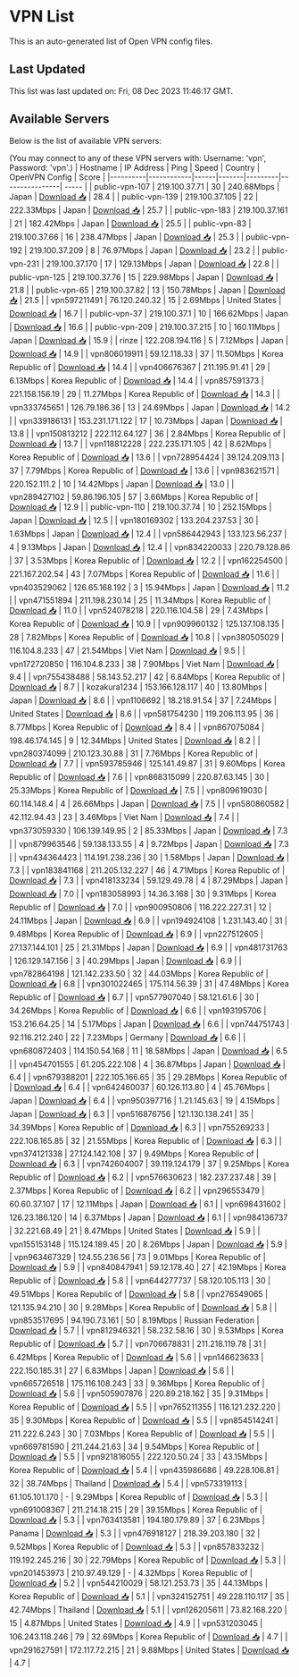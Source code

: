 # VPN List

This is an auto-generated list of Open VPN config files.

## Last Updated

This list was last updated on: Fri, 08 Dec 2023 11:46:17 GMT.

## Available Servers

Below is the list of available VPN servers:

(You may connect to any of these VPN servers with: Username: 'vpn', Password: 'vpn'.)
| Hostname | IP Address | Ping | Speed | Country | OpenVPN Config | Score |
|----------|------------|------|-------|---------|----------------| ----- |
| public-vpn-107 | 219.100.37.71 | 30 | 240.68Mbps | Japan | [Download 📥](./configs/server_0_JP.ovpn) | 28.4 |
| public-vpn-139 | 219.100.37.105 | 22 | 222.33Mbps | Japan | [Download 📥](./configs/server_1_JP.ovpn) | 25.7 |
| public-vpn-183 | 219.100.37.161 | 21 | 182.42Mbps | Japan | [Download 📥](./configs/server_2_JP.ovpn) | 25.5 |
| public-vpn-83 | 219.100.37.66 | 16 | 238.47Mbps | Japan | [Download 📥](./configs/server_3_JP.ovpn) | 25.3 |
| public-vpn-192 | 219.100.37.209 | 8 | 76.97Mbps | Japan | [Download 📥](./configs/server_4_JP.ovpn) | 23.2 |
| public-vpn-231 | 219.100.37.170 | 17 | 129.13Mbps | Japan | [Download 📥](./configs/server_5_JP.ovpn) | 22.8 |
| public-vpn-125 | 219.100.37.76 | 15 | 229.98Mbps | Japan | [Download 📥](./configs/server_6_JP.ovpn) | 21.8 |
| public-vpn-65 | 219.100.37.82 | 13 | 150.78Mbps | Japan | [Download 📥](./configs/server_7_JP.ovpn) | 21.5 |
| vpn597211491 | 76.120.240.32 | 15 | 2.69Mbps | United States | [Download 📥](./configs/server_8_US.ovpn) | 16.7 |
| public-vpn-37 | 219.100.37.1 | 10 | 166.62Mbps | Japan | [Download 📥](./configs/server_9_JP.ovpn) | 16.6 |
| public-vpn-209 | 219.100.37.215 | 10 | 160.11Mbps | Japan | [Download 📥](./configs/server_10_JP.ovpn) | 15.9 |
| rinze | 122.208.194.116 | 5 | 7.12Mbps | Japan | [Download 📥](./configs/server_11_JP.ovpn) | 14.9 |
| vpn806019911 | 59.12.118.33 | 37 | 11.50Mbps | Korea Republic of | [Download 📥](./configs/server_12_KR.ovpn) | 14.4 |
| vpn406676367 | 211.195.91.41 | 29 | 6.13Mbps | Korea Republic of | [Download 📥](./configs/server_13_KR.ovpn) | 14.4 |
| vpn857591373 | 221.158.156.19 | 29 | 11.27Mbps | Korea Republic of | [Download 📥](./configs/server_14_KR.ovpn) | 14.3 |
| vpn333745651 | 126.79.186.36 | 13 | 24.69Mbps | Japan | [Download 📥](./configs/server_15_JP.ovpn) | 14.2 |
| vpn339186131 | 153.231.171.122 | 17 | 10.73Mbps | Japan | [Download 📥](./configs/server_16_JP.ovpn) | 13.8 |
| vpn150813212 | 222.112.64.127 | 36 | 2.84Mbps | Korea Republic of | [Download 📥](./configs/server_17_KR.ovpn) | 13.7 |
| vpn118812228 | 222.235.171.105 | 42 | 8.62Mbps | Korea Republic of | [Download 📥](./configs/server_18_KR.ovpn) | 13.6 |
| vpn728954424 | 39.124.209.113 | 37 | 7.79Mbps | Korea Republic of | [Download 📥](./configs/server_19_KR.ovpn) | 13.6 |
| vpn983621571 | 220.152.111.2 | 10 | 14.42Mbps | Japan | [Download 📥](./configs/server_20_JP.ovpn) | 13.0 |
| vpn289427102 | 59.86.196.105 | 57 | 3.66Mbps | Korea Republic of | [Download 📥](./configs/server_21_KR.ovpn) | 12.9 |
| public-vpn-110 | 219.100.37.74 | 10 | 252.15Mbps | Japan | [Download 📥](./configs/server_22_JP.ovpn) | 12.5 |
| vpn180169302 | 133.204.237.53 | 30 | 1.63Mbps | Japan | [Download 📥](./configs/server_23_JP.ovpn) | 12.4 |
| vpn586442943 | 133.123.56.237 | 4 | 9.13Mbps | Japan | [Download 📥](./configs/server_24_JP.ovpn) | 12.4 |
| vpn834220033 | 220.79.128.86 | 37 | 3.53Mbps | Korea Republic of | [Download 📥](./configs/server_25_KR.ovpn) | 12.2 |
| vpn162254500 | 221.167.202.54 | 43 | 7.07Mbps | Korea Republic of | [Download 📥](./configs/server_26_KR.ovpn) | 11.6 |
| vpn403529062 | 126.65.168.192 | 3 | 15.94Mbps | Japan | [Download 📥](./configs/server_27_JP.ovpn) | 11.2 |
| vpn471551894 | 211.198.230.14 | 25 | 11.34Mbps | Korea Republic of | [Download 📥](./configs/server_28_KR.ovpn) | 11.0 |
| vpn524078218 | 220.116.104.58 | 29 | 7.43Mbps | Korea Republic of | [Download 📥](./configs/server_29_KR.ovpn) | 10.9 |
| vpn909960132 | 125.137.108.135 | 28 | 7.82Mbps | Korea Republic of | [Download 📥](./configs/server_30_KR.ovpn) | 10.8 |
| vpn380505029 | 116.104.8.233 | 47 | 21.54Mbps | Viet Nam | [Download 📥](./configs/server_31_VN.ovpn) | 9.5 |
| vpn172720850 | 116.104.8.233 | 38 | 7.90Mbps | Viet Nam | [Download 📥](./configs/server_32_VN.ovpn) | 9.4 |
| vpn755438488 | 58.143.52.217 | 42 | 6.84Mbps | Korea Republic of | [Download 📥](./configs/server_33_KR.ovpn) | 8.7 |
| kozakura1234 | 153.166.128.117 | 40 | 13.80Mbps | Japan | [Download 📥](./configs/server_34_JP.ovpn) | 8.6 |
| vpn1106692 | 18.218.91.54 | 37 | 7.24Mbps | United States | [Download 📥](./configs/server_35_US.ovpn) | 8.6 |
| vpn581754230 | 119.206.113.95 | 36 | 8.77Mbps | Korea Republic of | [Download 📥](./configs/server_36_KR.ovpn) | 8.4 |
| vpn867075084 | 198.46.174.145 | 9 | 12.34Mbps | United States | [Download 📥](./configs/server_37_US.ovpn) | 8.2 |
| vpn280374099 | 210.123.30.88 | 31 | 7.76Mbps | Korea Republic of | [Download 📥](./configs/server_38_KR.ovpn) | 7.7 |
| vpn593785946 | 125.141.49.87 | 31 | 9.60Mbps | Korea Republic of | [Download 📥](./configs/server_39_KR.ovpn) | 7.6 |
| vpn868315099 | 220.87.63.145 | 30 | 25.33Mbps | Korea Republic of | [Download 📥](./configs/server_40_KR.ovpn) | 7.5 |
| vpn809619030 | 60.114.148.4 | 4 | 26.66Mbps | Japan | [Download 📥](./configs/server_41_JP.ovpn) | 7.5 |
| vpn580860582 | 42.112.94.43 | 23 | 3.46Mbps | Viet Nam | [Download 📥](./configs/server_42_VN.ovpn) | 7.4 |
| vpn373059330 | 106.139.149.95 | 2 | 85.33Mbps | Japan | [Download 📥](./configs/server_43_JP.ovpn) | 7.3 |
| vpn879963546 | 59.138.133.55 | 4 | 9.72Mbps | Japan | [Download 📥](./configs/server_44_JP.ovpn) | 7.3 |
| vpn434364423 | 114.191.238.236 | 30 | 1.58Mbps | Japan | [Download 📥](./configs/server_45_JP.ovpn) | 7.3 |
| vpn183841168 | 211.205.132.227 | 46 | 4.71Mbps | Korea Republic of | [Download 📥](./configs/server_46_KR.ovpn) | 7.3 |
| vpn418133234 | 59.129.49.78 | 4 | 87.29Mbps | Japan | [Download 📥](./configs/server_47_JP.ovpn) | 7.0 |
| vpn183058993 | 14.36.3.168 | 30 | 9.31Mbps | Korea Republic of | [Download 📥](./configs/server_48_KR.ovpn) | 7.0 |
| vpn900950806 | 116.222.227.31 | 12 | 24.11Mbps | Japan | [Download 📥](./configs/server_49_JP.ovpn) | 6.9 |
| vpn194924108 | 1.231.143.40 | 31 | 9.48Mbps | Korea Republic of | [Download 📥](./configs/server_50_KR.ovpn) | 6.9 |
| vpn227512605 | 27.137.144.101 | 25 | 21.31Mbps | Japan | [Download 📥](./configs/server_51_JP.ovpn) | 6.9 |
| vpn481731763 | 126.129.147.156 | 3 | 40.29Mbps | Japan | [Download 📥](./configs/server_52_JP.ovpn) | 6.9 |
| vpn782864198 | 121.142.233.50 | 32 | 44.03Mbps | Korea Republic of | [Download 📥](./configs/server_53_KR.ovpn) | 6.8 |
| vpn301022465 | 175.114.56.39 | 31 | 47.48Mbps | Korea Republic of | [Download 📥](./configs/server_54_KR.ovpn) | 6.7 |
| vpn577907040 | 58.121.61.6 | 30 | 34.26Mbps | Korea Republic of | [Download 📥](./configs/server_55_KR.ovpn) | 6.6 |
| vpn193195706 | 153.216.64.25 | 14 | 5.17Mbps | Japan | [Download 📥](./configs/server_56_JP.ovpn) | 6.6 |
| vpn744751743 | 92.116.212.240 | 22 | 7.23Mbps | Germany | [Download 📥](./configs/server_57_DE.ovpn) | 6.6 |
| vpn680872403 | 114.150.54.168 | 11 | 18.58Mbps | Japan | [Download 📥](./configs/server_58_JP.ovpn) | 6.5 |
| vpn454701555 | 61.205.222.108 | 4 | 36.87Mbps | Japan | [Download 📥](./configs/server_59_JP.ovpn) | 6.4 |
| vpn679388201 | 222.105.166.65 | 35 | 29.28Mbps | Korea Republic of | [Download 📥](./configs/server_60_KR.ovpn) | 6.4 |
| vpn642460037 | 60.126.113.80 | 4 | 45.76Mbps | Japan | [Download 📥](./configs/server_61_JP.ovpn) | 6.4 |
| vpn950397716 | 1.21.145.63 | 19 | 4.15Mbps | Japan | [Download 📥](./configs/server_62_JP.ovpn) | 6.3 |
| vpn516876756 | 121.130.138.241 | 35 | 34.39Mbps | Korea Republic of | [Download 📥](./configs/server_63_KR.ovpn) | 6.3 |
| vpn755269233 | 222.108.165.85 | 32 | 21.55Mbps | Korea Republic of | [Download 📥](./configs/server_64_KR.ovpn) | 6.3 |
| vpn374121338 | 27.124.142.108 | 37 | 9.49Mbps | Korea Republic of | [Download 📥](./configs/server_65_KR.ovpn) | 6.3 |
| vpn742604007 | 39.119.124.179 | 37 | 9.25Mbps | Korea Republic of | [Download 📥](./configs/server_66_KR.ovpn) | 6.2 |
| vpn576630623 | 182.237.237.48 | 39 | 2.37Mbps | Korea Republic of | [Download 📥](./configs/server_67_KR.ovpn) | 6.2 |
| vpn296553479 | 60.60.37.107 | 17 | 12.11Mbps | Japan | [Download 📥](./configs/server_68_JP.ovpn) | 6.1 |
| vpn698431602 | 126.23.186.120 | 14 | 6.37Mbps | Japan | [Download 📥](./configs/server_69_JP.ovpn) | 6.1 |
| vpn984136737 | 32.221.68.49 | 21 | 8.47Mbps | United States | [Download 📥](./configs/server_70_US.ovpn) | 5.9 |
| vpn155153148 | 115.124.189.45 | 20 | 8.26Mbps | Japan | [Download 📥](./configs/server_71_JP.ovpn) | 5.9 |
| vpn963467329 | 124.55.236.56 | 73 | 9.01Mbps | Korea Republic of | [Download 📥](./configs/server_72_KR.ovpn) | 5.9 |
| vpn840847941 | 59.12.178.40 | 27 | 42.19Mbps | Korea Republic of | [Download 📥](./configs/server_73_KR.ovpn) | 5.8 |
| vpn644277737 | 58.120.105.113 | 30 | 49.51Mbps | Korea Republic of | [Download 📥](./configs/server_74_KR.ovpn) | 5.8 |
| vpn276549065 | 121.135.94.210 | 30 | 9.28Mbps | Korea Republic of | [Download 📥](./configs/server_75_KR.ovpn) | 5.8 |
| vpn853517695 | 94.190.73.161 | 50 | 8.19Mbps | Russian Federation | [Download 📥](./configs/server_76_RU.ovpn) | 5.7 |
| vpn812946321 | 58.232.58.16 | 30 | 9.53Mbps | Korea Republic of | [Download 📥](./configs/server_77_KR.ovpn) | 5.7 |
| vpn706678831 | 211.218.119.78 | 31 | 6.42Mbps | Korea Republic of | [Download 📥](./configs/server_78_KR.ovpn) | 5.6 |
| vpn146623633 | 222.150.185.31 | 27 | 6.83Mbps | Japan | [Download 📥](./configs/server_79_JP.ovpn) | 5.6 |
| vpn665726518 | 175.116.108.243 | 33 | 9.36Mbps | Korea Republic of | [Download 📥](./configs/server_80_KR.ovpn) | 5.6 |
| vpn505907876 | 220.89.218.162 | 35 | 9.31Mbps | Korea Republic of | [Download 📥](./configs/server_81_KR.ovpn) | 5.5 |
| vpn765211355 | 116.121.232.220 | 35 | 9.30Mbps | Korea Republic of | [Download 📥](./configs/server_82_KR.ovpn) | 5.5 |
| vpn854514241 | 211.222.6.243 | 30 | 7.03Mbps | Korea Republic of | [Download 📥](./configs/server_83_KR.ovpn) | 5.5 |
| vpn669781590 | 211.244.21.63 | 34 | 9.54Mbps | Korea Republic of | [Download 📥](./configs/server_84_KR.ovpn) | 5.5 |
| vpn921816055 | 222.120.50.24 | 33 | 43.15Mbps | Korea Republic of | [Download 📥](./configs/server_85_KR.ovpn) | 5.4 |
| vpn435986686 | 49.228.106.81 | 32 | 38.74Mbps | Thailand | [Download 📥](./configs/server_86_TH.ovpn) | 5.4 |
| vpn573319113 | 61.105.101.170 | - | 9.29Mbps | Korea Republic of | [Download 📥](./configs/server_87_KR.ovpn) | 5.3 |
| vpn691008367 | 211.214.18.215 | 29 | 39.15Mbps | Korea Republic of | [Download 📥](./configs/server_88_KR.ovpn) | 5.3 |
| vpn763413581 | 194.180.179.89 | 37 | 6.23Mbps | Panama | [Download 📥](./configs/server_89_PA.ovpn) | 5.3 |
| vpn476918127 | 218.39.203.180 | 32 | 9.52Mbps | Korea Republic of | [Download 📥](./configs/server_90_KR.ovpn) | 5.3 |
| vpn857833232 | 119.192.245.216 | 30 | 22.79Mbps | Korea Republic of | [Download 📥](./configs/server_91_KR.ovpn) | 5.3 |
| vpn201453973 | 210.97.49.129 | - | 4.32Mbps | Korea Republic of | [Download 📥](./configs/server_92_KR.ovpn) | 5.2 |
| vpn544210029 | 58.121.253.73 | 35 | 44.13Mbps | Korea Republic of | [Download 📥](./configs/server_93_KR.ovpn) | 5.1 |
| vpn324152751 | 49.228.110.117 | 35 | 42.74Mbps | Thailand | [Download 📥](./configs/server_94_TH.ovpn) | 5.1 |
| vpn126205611 | 73.82.168.220 | 15 | 4.87Mbps | United States | [Download 📥](./configs/server_95_US.ovpn) | 4.9 |
| vpn531203045 | 106.243.118.246 | 79 | 32.69Mbps | Korea Republic of | [Download 📥](./configs/server_96_KR.ovpn) | 4.7 |
| vpn291627591 | 172.117.72.215 | 21 | 9.88Mbps | United States | [Download 📥](./configs/server_97_US.ovpn) | 4.7 |
